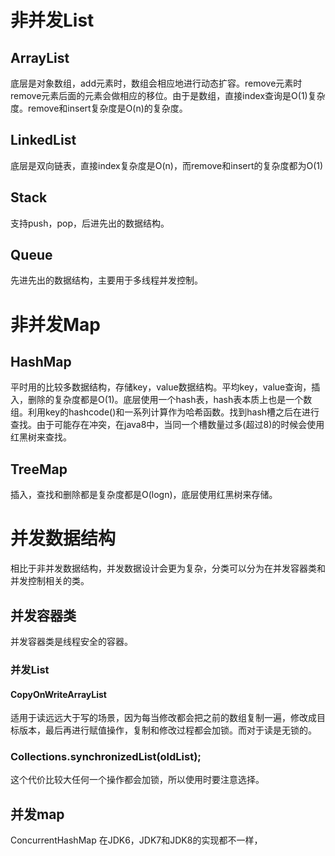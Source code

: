# 非并发List
## ArrayList
底层是对象数组，add元素时，数组会相应地进行动态扩容。remove元素时remove元素后面的元素会做相应的移位。由于是数组，直接index查询是O(1)复杂度。remove和insert复杂度是O(n)的复杂度。
## LinkedList
底层是双向链表，直接index复杂度是O(n)，而remove和insert的复杂度都为O(1)
## Stack
支持push，pop，后进先出的数据结构。
## Queue
先进先出的数据结构，主要用于多线程并发控制。
# 非并发Map
## HashMap
平时用的比较多数据结构，存储key，value数据结构。平均key，value查询，插入，删除的复杂度都是O(1)。底层使用一个hash表，hash表本质上也是一个数组。利用key的hashcode()和一系列计算作为哈希函数。找到hash槽之后在进行查找。由于可能存在冲突，在java8中，当同一个槽数量过多(超过8)的时候会使用红黑树来查找。
## TreeMap
插入，查找和删除都是复杂度都是O(logn)，底层使用红黑树来存储。
# 并发数据结构
相比于非并发数据结构，并发数据设计会更为复杂，分类可以分为在并发容器类和并发控制相关的类。

## 并发容器类
并发容器类是线程安全的容器。
### 并发List
#### CopyOnWriteArrayList
适用于读远远大于写的场景，因为每当修改都会把之前的数组复制一遍，修改成目标版本，最后再进行赋值操作，复制和修改过程都会加锁。而对于读是无锁的。
### Collections.synchronizedList(oldList);
这个代价比较大任何一个操作都会加锁，所以使用时要注意选择。
## 并发map
ConcurrentHashMap
在JDK6，JDK7和JDK8的实现都不一样，